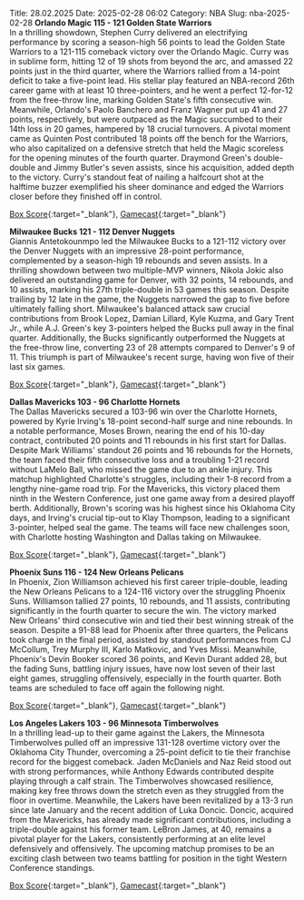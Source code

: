 Title: 28.02.2025
Date: 2025-02-28 06:02
Category: NBA 
Slug: nba-2025-02-28 
**Orlando Magic 115 - 121 Golden State Warriors**  
In a thrilling showdown, Stephen Curry delivered an electrifying performance by scoring a season-high 56 points to lead the Golden State Warriors to a 121-115 comeback victory over the Orlando Magic. Curry was in sublime form, hitting 12 of 19 shots from beyond the arc, and amassed 22 points just in the third quarter, where the Warriors rallied from a 14-point deficit to take a five-point lead. His stellar play featured an NBA-record 26th career game with at least 10 three-pointers, and he went a perfect 12-for-12 from the free-throw line, marking Golden State's fifth consecutive win. Meanwhile, Orlando's Paolo Banchero and Franz Wagner put up 41 and 27 points, respectively, but were outpaced as the Magic succumbed to their 14th loss in 20 games, hampered by 18 crucial turnovers. A pivotal moment came as Quinten Post contributed 18 points off the bench for the Warriors, who also capitalized on a defensive stretch that held the Magic scoreless for the opening minutes of the fourth quarter. Draymond Green's double-double and Jimmy Butler's seven assists, since his acquisition, added depth to the victory. Curry's standout feat of nailing a halfcourt shot at the halftime buzzer exemplified his sheer dominance and edged the Warriors closer before they finished off in control. 

[Box Score](/game/gsw-vs-orl-0022400845/box-score){:target="_blank"}, [Gamecast](/game/gsw-vs-orl-0022400845){:target="_blank"}<br>

**Milwaukee Bucks 121 - 112 Denver Nuggets**  
Giannis Antetokounmpo led the Milwaukee Bucks to a 121-112 victory over the Denver Nuggets with an impressive 28-point performance, complemented by a season-high 19 rebounds and seven assists. In a thrilling showdown between two multiple-MVP winners, Nikola Jokic also delivered an outstanding game for Denver, with 32 points, 14 rebounds, and 10 assists, marking his 27th triple-double in 53 games this season. Despite trailing by 12 late in the game, the Nuggets narrowed the gap to five before ultimately falling short. Milwaukee's balanced attack saw crucial contributions from Brook Lopez, Damian Lillard, Kyle Kuzma, and Gary Trent Jr., while A.J. Green's key 3-pointers helped the Bucks pull away in the final quarter. Additionally, the Bucks significantly outperformed the Nuggets at the free-throw line, converting 23 of 28 attempts compared to Denver's 9 of 11. This triumph is part of Milwaukee's recent surge, having won five of their last six games. 

[Box Score](/game/den-vs-mil-0022400846/box-score){:target="_blank"}, [Gamecast](/game/den-vs-mil-0022400846){:target="_blank"}<br>

**Dallas Mavericks 103 - 96 Charlotte Hornets**  
The Dallas Mavericks secured a 103-96 win over the Charlotte Hornets, powered by Kyrie Irving's 18-point second-half surge and nine rebounds. In a notable performance, Moses Brown, nearing the end of his 10-day contract, contributed 20 points and 11 rebounds in his first start for Dallas. Despite Mark Williams' standout 26 points and 16 rebounds for the Hornets, the team faced their fifth consecutive loss and a troubling 1-21 record without LaMelo Ball, who missed the game due to an ankle injury. This matchup highlighted Charlotte's struggles, including their 1-8 record from a lengthy nine-game road trip. For the Mavericks, this victory placed them ninth in the Western Conference, just one game away from a desired playoff berth. Additionally, Brown's scoring was his highest since his Oklahoma City days, and Irving's crucial tip-out to Klay Thompson, leading to a significant 3-pointer, helped seal the game. The teams will face new challenges soon, with Charlotte hosting Washington and Dallas taking on Milwaukee. 

[Box Score](/game/cha-vs-dal-0022400847/box-score){:target="_blank"}, [Gamecast](/game/cha-vs-dal-0022400847){:target="_blank"}<br>

**Phoenix Suns 116 - 124 New Orleans Pelicans**  
In Phoenix, Zion Williamson achieved his first career triple-double, leading the New Orleans Pelicans to a 124-116 victory over the struggling Phoenix Suns. Williamson tallied 27 points, 10 rebounds, and 11 assists, contributing significantly in the fourth quarter to secure the win. The victory marked New Orleans' third consecutive win and tied their best winning streak of the season. Despite a 91-88 lead for Phoenix after three quarters, the Pelicans took charge in the final period, assisted by standout performances from CJ McCollum, Trey Murphy III, Karlo Matkovic, and Yves Missi. Meanwhile, Phoenix's Devin Booker scored 36 points, and Kevin Durant added 28, but the fading Suns, battling injury issues, have now lost seven of their last eight games, struggling offensively, especially in the fourth quarter. Both teams are scheduled to face off again the following night. 

[Box Score](/game/nop-vs-phx-0022400848/box-score){:target="_blank"}, [Gamecast](/game/nop-vs-phx-0022400848){:target="_blank"}<br>

**Los Angeles Lakers 103 - 96 Minnesota Timberwolves**  
In a thrilling lead-up to their game against the Lakers, the Minnesota Timberwolves pulled off an impressive 131-128 overtime victory over the Oklahoma City Thunder, overcoming a 25-point deficit to tie their franchise record for the biggest comeback. Jaden McDaniels and Naz Reid stood out with strong performances, while Anthony Edwards contributed despite playing through a calf strain. The Timberwolves showcased resilience, making key free throws down the stretch even as they struggled from the floor in overtime. Meanwhile, the Lakers have been revitalized by a 13-3 run since late January and the recent addition of Luka Doncic. Doncic, acquired from the Mavericks, has already made significant contributions, including a triple-double against his former team. LeBron James, at 40, remains a pivotal player for the Lakers, consistently performing at an elite level defensively and offensively. The upcoming matchup promises to be an exciting clash between two teams battling for position in the tight Western Conference standings. 

[Box Score](/game/min-vs-lal-0022400849/box-score){:target="_blank"}, [Gamecast](/game/min-vs-lal-0022400849){:target="_blank"}<br>

